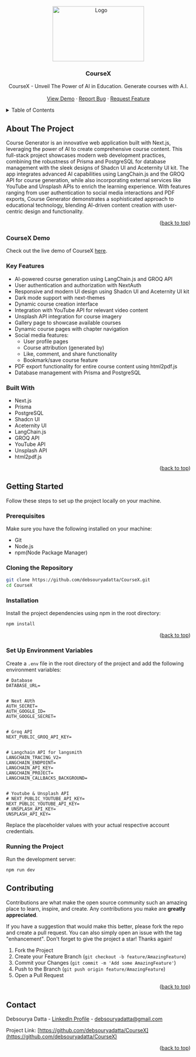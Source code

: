 <!-- Improved compatibility of back to top link: See: https://github.com/othneildrew/Best-README-Template/pull/73 -->
<a id="readme-top"></a>



<!-- PROJECT LOGO -->
<br />
<div align="center">
  <a href="https://github.com/debsouryadatta/CourseX">
    <img src="https://res.cloudinary.com/diyxwdtjd/image/upload/v1721889560/projects/CX_logo_u2eyid.png" alt="Logo" width="250" height="150">
  </a>

  <h3 align="center">CourseX</h3>

  <p align="center">
    CourseX - Unveil The Power of AI in Education. Generate courses with A.I.
    <br />
    <br />
    <a href="https://coursex-bswq.onrender.com/">View Demo</a>
    ·
    <a href="https://github.com/debsouryadatta/CourseX/issues/new?labels=bug&template=bug-report---.md">Report Bug</a>
    ·
    <a href="https://github.com/debsouryadatta/CourseX/issues/new?labels=enhancement&template=feature-request---.md">Request Feature</a>
  </p>
</div>



<!-- TABLE OF CONTENTS -->
<details>
  <summary>Table of Contents</summary>
  <ol>
    <li>
      <a href="#about-the-project">About The Project</a>
      <ul>
        <li><a href="#key-features">Key Features</a></li>
        <li><a href="#coursex-demo">CourseX Demo</a></li>
        <li><a href="#built-with">Built With</a></li>
      </ul>
    </li>
    <li>
      <a href="#getting-started">Getting Started</a>
      <ul>
        <li><a href="#prerequisites">Prerequisites</a></li>
        <li><a href="#cloning-the-repository">Cloning the Repository</a></li>
        <li><a href="#installation">Installation</a></li>
        <li><a href="#set-up-environment-variables">Set Up Environment Variables</a></li>
        <li><a href="#running-the-project">Running the Project</a></li>
      </ul>
    </li>
    <li><a href="#contributing">Contributing</a></li>
    <li><a href="#contact">Contact</a></li>
  </ol>
</details>



<!-- ABOUT THE PROJECT -->
## About The Project

Course Generator is an innovative web application built with Next.js, leveraging the power of AI to create comprehensive course content. This full-stack project showcases modern web development practices, combining the robustness of Prisma and PostgreSQL for database management with the sleek designs of Shadcn UI and Aceternity UI kit. The app integrates advanced AI capabilities using LangChain.js and the GROQ API for course generation, while also incorporating external services like YouTube and Unsplash APIs to enrich the learning experience. With features ranging from user authentication to social media interactions and PDF exports, Course Generator demonstrates a sophisticated approach to educational technology, blending AI-driven content creation with user-centric design and functionality.

<p align="right">(<a href="#readme-top">back to top</a>)</p>

### CourseX Demo
Check out the live demo of CourseX [here](https://coursex-bswq.onrender.com/).


### Key Features
- AI-powered course generation using LangChain.js and GROQ API
- User authentication and authorization with NextAuth
- Responsive and modern UI design using Shadcn UI and Aceternity UI kit
- Dark mode support with next-themes
- Dynamic course creation interface
- Integration with YouTube API for relevant video content
- Unsplash API integration for course imagery
- Gallery page to showcase available courses
- Dynamic course pages with chapter navigation
- Social media features:
    - User profile pages
    - Course attribution (generated by)
    - Like, comment, and share functionality
    - Bookmark/save course feature
- PDF export functionality for entire course content using html2pdf.js
- Database management with Prisma and PostgreSQL


### Built With

- Next.js
- Prisma
- PostgreSQL
- Shadcn UI
- Aceternity UI
- LangChain.js
- GROQ API
- YouTube API
- Unsplash API
- html2pdf.js

<p align="right">(<a href="#readme-top">back to top</a>)</p>



<!-- GETTING STARTED -->
## Getting Started
Follow these steps to set up the project locally on your machine.

### Prerequisites
Make sure you have the following installed on your machine:
  - Git
  - Node.js
  - npm(Node Package Manager)


### Cloning the Repository

```bash
git clone https://github.com/debsouryadatta/CourseX.git
cd CourseX
```

### Installation
Install the project dependencies using npm in the root directory:
```bash
npm install
```



<p align="right">(<a href="#readme-top">back to top</a>)</p>



<!-- Set Up Environment Variables -->
### Set Up Environment Variables
Create a `.env` file in the root directory of the project and add the following environment variables:
```env
# Database
DATABASE_URL=


# Next AUth
AUTH_SECRET=
AUTH_GOOGLE_ID=
AUTH_GOOGLE_SECRET=


# Groq API
NEXT_PUBLIC_GROQ_API_KEY=


# Langchain API for langsmith
LANGCHAIN_TRACING_V2=
LANGCHAIN_ENDPOINT=
LANGCHAIN_API_KEY=
LANGCHAIN_PROJECT=
LANGCHAIN_CALLBACKS_BACKGROUND=


# Youtube & Unsplash API
# NEXT_PUBLIC_YOUTUBE_API_KEY=
NEXT_PUBLIC_YOUTUBE_API_KEY=
# UNSPLASH_API_KEY=
UNSPLASH_API_KEY=
```
Replace the placeholder values with your actual respective account credentials.


<!-- Running the Project -->
### Running the Project
Run the development server:
```bash
npm run dev
```


<!-- CONTRIBUTING -->
## Contributing

Contributions are what make the open source community such an amazing place to learn, inspire, and create. Any contributions you make are **greatly appreciated**.

If you have a suggestion that would make this better, please fork the repo and create a pull request. You can also simply open an issue with the tag "enhancement".
Don't forget to give the project a star! Thanks again!

1. Fork the Project
2. Create your Feature Branch (`git checkout -b feature/AmazingFeature`)
3. Commit your Changes (`git commit -m 'Add some AmazingFeature'`)
4. Push to the Branch (`git push origin feature/AmazingFeature`)
5. Open a Pull Request

<p align="right">(<a href="#readme-top">back to top</a>)</p>





<!-- CONTACT -->
## Contact

Debsourya Datta - [LinkedIn Profile](https://www.linkedin.com/in/debsourya-datta-177909225) - debsouryadatta@gmail.com

Project Link: [https://github.com/debsouryadatta/CourseX](https://github.com/debsouryadatta/CourseX)

<p align="right">(<a href="#readme-top">back to top</a>)</p>

